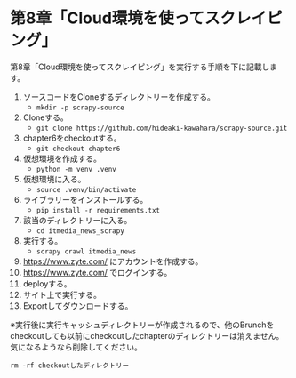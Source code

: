 # 第8章「Cloud環境を使ってスクレイピング」
第8章「Cloud環境を使ってスクレイピング」を実行する手順を下に記載します。


 1. ソースコードをCloneするディレクトリーを作成する。
     * `mkdir -p scrapy-source`
 2. Cloneする。
     * `git clone https://github.com/hideaki-kawahara/scrapy-source.git`
 3. chapter6をcheckoutする。
     * `git checkout chapter6`
 4. 仮想環境を作成する。
     * `python -m venv .venv`
 5. 仮想環境に入る。
     * `source .venv/bin/activate`
 6. ライブラリーをインストールする。
     * `pip install -r requirements.txt`
 7. 該当のディレクトリーに入る。
     * `cd itmedia_news_scrapy`
 8. 実行する。
     * `scrapy crawl itmedia_news`
 9. https://www.zyte.com/ にアカウントを作成する。
 10. https://www.zyte.com/ でログインする。
 11. deployする。
 12. サイト上で実行する。
 13. Exportしてダウンロードする。

※実行後に実行キャッシュディレクトリーが作成されるので、他のBrunchをcheckoutしても以前にcheckoutしたchapterのディレクトリーは消えません。気になるようなら削除してください。
```
rm -rf checkoutしたディレクトリー
```

